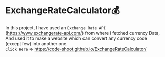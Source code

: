 # ExchangeRateCalculator💰
In this project,
I have used an ``Exchange Rate API`` (https://www.exchangerate-api.com/) from where i fetched currency Data,
And used it to make a website which can convert any currency code (except few) into another one.  
`Click Here` => https://code-shoot.github.io/ExchangeRateCalculator/
